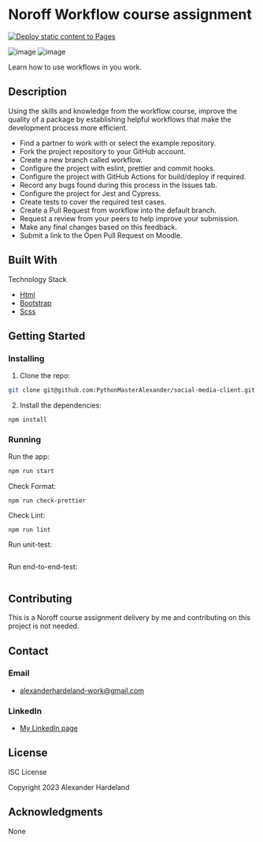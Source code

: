 # Noroff Workflow course assignment

[![Deploy static content to Pages](https://github.com/PythonMasterAlexander/social-media-client/actions/workflows/pages.yml/badge.svg)](https://github.com/PythonMasterAlexander/social-media-client/actions/workflows/pages.yml)

![image](https://user-images.githubusercontent.com/25181517/192108372-f71d70ac-7ae6-4c0d-8395-51d8870c2ef0.png) ![image](https://user-images.githubusercontent.com/25181517/192108374-8da61ba1-99ec-41d7-80b8-fb2f7c0a4948.png)

Learn how to use workflows in you work.

## Description

Using the skills and knowledge from the workflow course, improve the quality of a package by establishing helpful workflows that make the development process more efficient.

- Find a partner to work with or select the example repository.
- Fork the project repository to your GitHub account.
- Create a new branch called workflow.
- Configure the project with eslint, prettier and commit hooks.
- Configure the project with GitHub Actions for build/deploy if required.
- Record any bugs found during this process in the Issues tab.
- Configure the project for Jest and Cypress.
- Create tests to cover the required test cases.
- Create a Pull Request from workflow into the default branch.
- Request a review from your peers to help improve your submission.
- Make any final changes based on this feedback.
- Submit a link to the Open Pull Request on Moodle.

## Built With

Technology Stack

- [Html](https://developer.mozilla.org/en-US/docs/Web/HTML)
- [Bootstrap](https://getbootstrap.com)
- [Scss](https://sass-lang.com/)

## Getting Started

### Installing

1. Clone the repo:

```bash
git clone git@github.com:PythonMasterAlexander/social-media-client.git 
```

2. Install the dependencies:

```
npm install
```

### Running

Run the app:

```bash
npm run start
```

Check Format:

```
npm run check-prettier
```

Check Lint:

```
npm run lint
```

Run unit-test:

```

```

Run end-to-end-test:

```

```

## Contributing

This is a Noroff course assignment delivery by me and contributing on this project is not needed.

## Contact

### Email
* alexanderhardeland-work@gmail.com
  
### LinkedIn 
* [My LinkedIn page](https://www.linkedin.com/in/alexander-hardeland-9391341a5/)

## License

ISC License

Copyright 2023 Alexander Hardeland

## Acknowledgments

None
